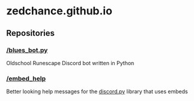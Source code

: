 # zedchance.github.io

## Repositories

### [/blues_bot.py](https://zedchance.github.io/blues_bot.py/)
Oldschool Runescape Discord bot written in Python

### [/embed_help](https://zedchance.github.io/embed_help/)
Better looking help messages for the [discord.py](https://discordpy.readthedocs.io/en/latest/) library that uses embeds